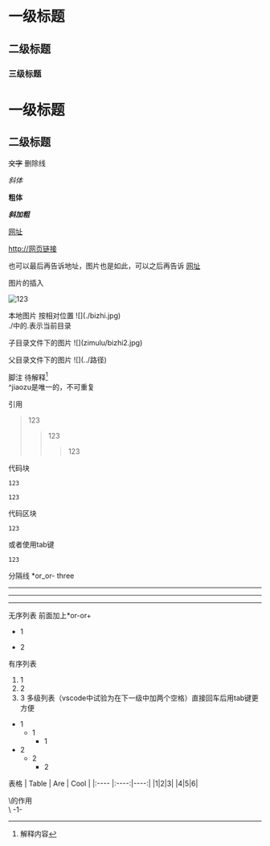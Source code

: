 # 一级标题
## 二级标题
### 三级标题

一级标题
==================
二级标题
------------------
~~文字~~ 删除线 

*斜体*

**粗体**

***斜加粗***

[网址](http://网页连接 "标签")

<http://网页链接>

也可以最后再告诉地址，图片也是如此，可以之后再告诉
[网址][wangzhi1]

[wangzhi1]:http://网页连接 "标签"


图片的插入

![123](https://gimg2.baidu.com/image_search/src=http%3A%2F%2Fa1.att.hudong.com%2F62%2F02%2F01300542526392139955025309984.jpg&refer=http%3A%2F%2Fa1.att.hudong.com&app=2002&size=f9999,10000&q=a80&n=0&g=0n&fmt=jpeg?sec=1616047666&t=e34bb7a3ffc8146f86be529cc77ced68 "title")

本地图片
按相对位置
 \!\[](./bizhi.jpg)   
 ./中的.表示当前目录

子目录文件下的图片
\!\[](zimulu/bizhi2.jpg)

父目录文件下的图片
\!\[](../路径) 

脚注
待解释[^jiaozu]   
^jiaozu是唯一的，不可重复

[^jiaozu]:解释内容

引用
>123
>>123
>>>123

代码块

`123`

```123```

代码区块

    123
或者使用tab键

    123

分隔线
*or_or-  three
***
___
---

无序列表
前面加上*or-or+

+ 1
- 2

有序列表
1. 1
2. 2
3. 3
多级列表（vscode中试验为在下一级中加两个空格）直接回车后用tab键更方便
+ 1  
  + 1    
    + 1
+ 2
  + 2
    + 2


表格
| Table | Are   | Cool |
|:---- |:----:|----:|
|1|2|3|
|4|5|6|

\的作用     
\ -1-




